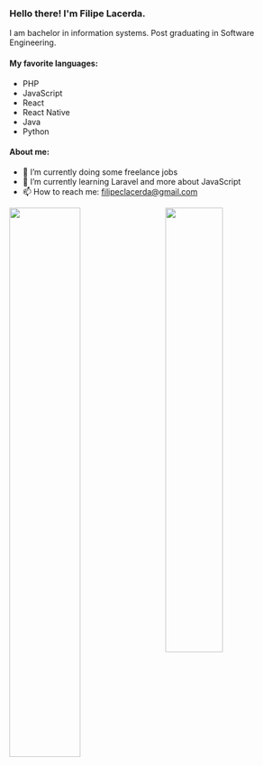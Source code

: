 ### Hello there! I'm Filipe Lacerda.

<p> I am bachelor in information systems. Post graduating in Software Engineering. </p>

#### My favorite languages:
- PHP
- JavaScript
- React
- React Native
- Java
- Python


#### About me:

- 🔭 I’m currently doing some freelance jobs
- 🌱 I’m currently learning Laravel and more about JavaScript
- 📫 How to reach me: filipeclacerda@gmail.com


<img width="45%" align="right" src="https://github-readme-stats.vercel.app/api?username=filipeclacerda&count_private=true" />
<img width="50%" align="left" src="https://github-readme-stats.vercel.app/api/top-langs/?username=filipeclacerda&layout=compact" />


